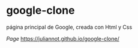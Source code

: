 # google-clone

página principal de Google, creada con Html y Css

_Page_
https://juliannot.github.io/google-clone/
